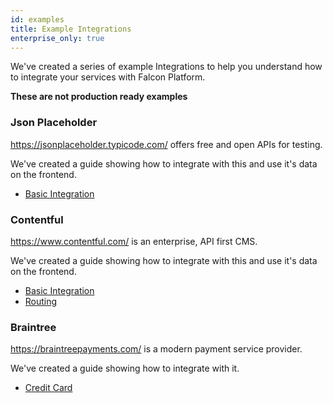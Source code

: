 ```yaml
---
id: examples
title: Example Integrations
enterprise_only: true
---
```


We've created a series of example Integrations to help you understand how to integrate your services with Falcon Platform.

**These are not production ready examples**

### Json Placeholder
https://jsonplaceholder.typicode.com/ offers free and open APIs for testing.

We've created a guide showing how to integrate with this and use it's data on the frontend.

- [Basic Integration](../cookbook/integrations/jsonplaceholder)

### Contentful
https://www.contentful.com/ is an enterprise, API first CMS.

We've created a guide showing how to integrate with this and use it's data on the frontend.

- [Basic Integration](../cookbook/integrations/contentful)
- [Routing](../cookbook/integrations/contentful2)

### Braintree

https://braintreepayments.com/ is a modern payment service provider.

We've created a guide showing how to integrate with it.

- [Credit Card](../cookbook/integrations/braintree)
